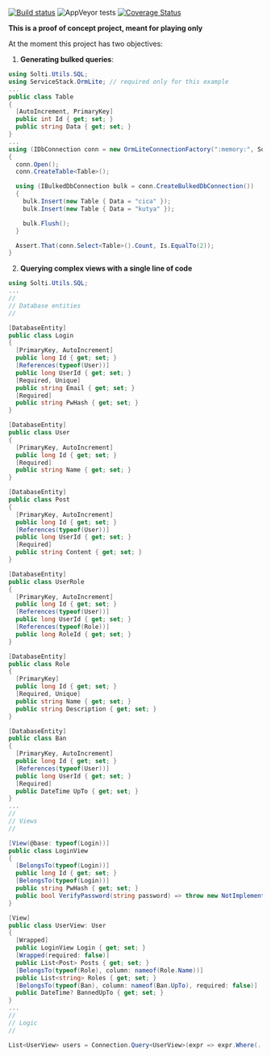 [![Build status](https://ci.appveyor.com/api/projects/status/mlssww4bgg11s9lp/branch/master?svg=true)](https://ci.appveyor.com/project/Sholtee/sqlutils/branch/master) ![AppVeyor tests](https://img.shields.io/appveyor/tests/sholtee/sqlutils) [![Coverage Status](https://coveralls.io/repos/github/Sholtee/sqlutils/badge.svg?branch=master)](https://coveralls.io/github/Sholtee/sqlutils?branch=master)

**This is a proof of concept project, meant for playing only**

At the moment this project has two objectives:
1. **Generating bulked queries**:
  ```csharp
  using Solti.Utils.SQL;
  using ServiceStack.OrmLite; // required only for this example
  ...
  public class Table 
  {
    [AutoIncrement, PrimaryKey]
    public int Id { get; set; }
    public string Data { get; set; }
  }
  ...
  using (IDbConnection conn = new OrmLiteConnectionFactory(":memory:", SqliteDialect.Provider).CreateDbConnection()) 
  {
    conn.Open();
    conn.CreateTable<Table>();

    using (IBulkedDbConnection bulk = conn.CreateBulkedDbConnection()) 
    {
      bulk.Insert(new Table { Data = "cica" });
      bulk.Insert(new Table { Data = "kutya" });

      bulk.Flush();
    }

    Assert.That(conn.Select<Table>().Count, Is.EqualTo(2));
  }
  ```
2. **Querying complex views with a single line of code**
  ```csharp
  using Solti.Utils.SQL;
  ...
  //
  // Database entities
  //

  [DatabaseEntity]
  public class Login 
  {
    [PrimaryKey, AutoIncrement]
    public long Id { get; set; }
    [References(typeof(User))]
    public long UserId { get; set; }
    [Required, Unique]
    public string Email { get; set; }
    [Required]
    public string PwHash { get; set; }
  }

  [DatabaseEntity]
  public class User
  {
    [PrimaryKey, AutoIncrement]
    public long Id { get; set; }
    [Required]
    public string Name { get; set; }
  }

  [DatabaseEntity]
  public class Post
  {
    [PrimaryKey, AutoIncrement]
    public long Id { get; set; }
    [References(typeof(User))]
    public long UserId { get; set; }
    [Required]
    public string Content { get; set; }
  }

  [DatabaseEntity]
  public class UserRole 
  {
    [PrimaryKey, AutoIncrement]
    public long Id { get; set; }
    [References(typeof(User))]
    public long UserId { get; set; }
    [References(typeof(Role))]
    public long RoleId { get; set; }
  }

  [DatabaseEntity]
  public class Role 
  {
    [PrimaryKey]
    public long Id { get; set; }
    [Required, Unique]
    public string Name { get; set; }
    public string Description { get; set; }
  }

  [DatabaseEntity]
  public class Ban 
  {
    [PrimaryKey, AutoIncrement]
    public long Id { get; set; }
    [References(typeof(User))]
    public long UserId { get; set; }
    [Required]
    public DateTime UpTo { get; set; }
  }
  ...
  //
  // Views
  //

  [View(@base: typeof(Login))]
  public class LoginView 
  {
    [BelongsTo(typeof(Login))]
    public long Id { get; set; }
    [BelongsTo(typeof(Login))]
    public string PwHash { get; set; }
    public bool VerifyPassword(string password) => throw new NotImplementedException();
  }

  [View]
  public class UserView: User 
  {
    [Wrapped]
    public LoginView Login { get; set; }
    [Wrapped(required: false)]
    public List<Post> Posts { get; set; }
    [BelongsTo(typeof(Role), column: nameof(Role.Name))]
    public List<string> Roles { get; set; }
    [BelongsTo(typeof(Ban), column: nameof(Ban.UpTo), required: false)]
    public DateTime? BannedUpTo { get; set; }
  }
  ...
  //
  // Logic
  //

  List<UserView> users = Connection.Query<UserView>(expr => expr.Where(...) /*optional*/); // this generates only one (!!!) SQL query
  ```
